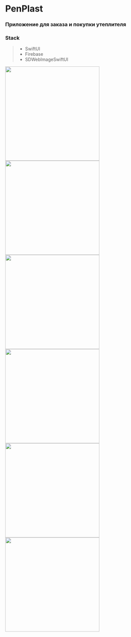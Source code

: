 # PenPlast

### Приложение для заказа и покупки утеплителя

### Stack
> + SwiftUI
> + Firebase
> + SDWebImageSwiftUI


<img src = "https://user-images.githubusercontent.com/101284761/169703217-0f51c915-30c4-4702-8711-a88d61c8f84f.png" width = "300">
<img src = "https://user-images.githubusercontent.com/101284761/169703221-7756f534-40b1-42dd-bbce-b3c9587663c1.png" width = "300">
<img src = "https://user-images.githubusercontent.com/101284761/169703226-6f371052-5d71-4d3e-9e2e-4102046ed588.png" width = "300">
<img src = "https://user-images.githubusercontent.com/101284761/169703232-fc74dc6e-59ce-422e-b517-ade72755bab5.png" width = "300">
<img src = "https://user-images.githubusercontent.com/101284761/169703241-52e1aacf-ce8f-4348-b44a-c75cdf8bf394.png" width = "300">
<img src = "https://user-images.githubusercontent.com/101284761/169703247-f4c18a9e-f304-4d05-aba8-58e4e26090dd.png" width = "300">
